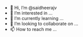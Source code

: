 - 👋 Hi, I’m @saidheerajv
- 👀 I’m interested in ...
- 🌱 I’m currently learning ...
- 💞️ I’m looking to collaborate on ...
- 📫 How to reach me ...

<!---
saidheerajv/saidheerajv is a ✨ special ✨ repository because its `README.md` (this file) appears on your GitHub profile.
You can click the Preview link to take a look at your changes.
--->
